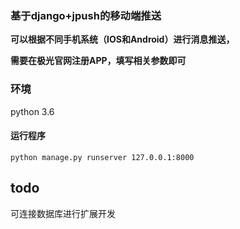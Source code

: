### 基于django+jpush的移动端推送

**可以根据不同手机系统（IOS和Android）进行消息推送，**

**需要在极光官网注册APP，填写相关参数即可**

### 环境 ###

python 3.6

#### 运行程序

`python manage.py runserver 127.0.0.1:8000`

## todo ##

可连接数据库进行扩展开发